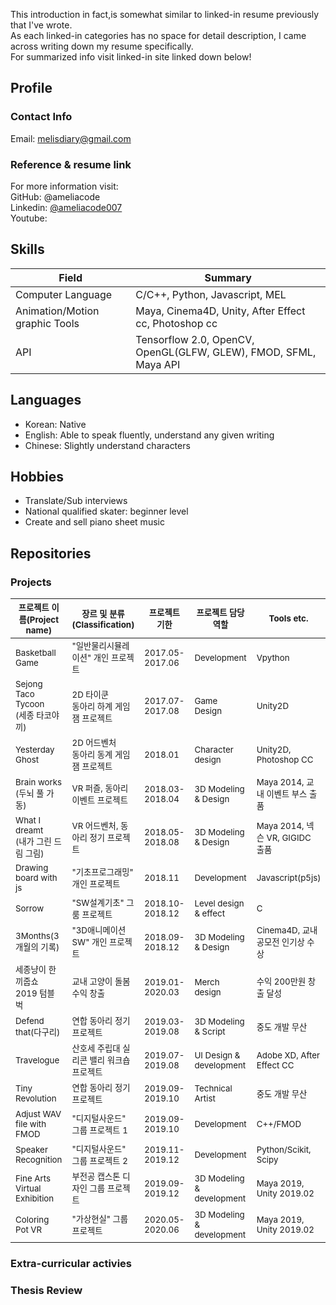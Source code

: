 This introduction in fact,is somewhat similar to linked-in resume previously that I've wrote.  
As each linked-in categories has no space for detail description, I came across writing down my resume specifically.  
For summarized info visit linked-in site linked down below!  

## Profile
### Contact Info
Email: melisdiary@gmail.com

### Reference & resume link
For more information visit:  
GitHub: @ameliacode  
Linkedin: [@ameliacode007](https://www.linkedin.com/in/ameliacode007/)  
Youtube: 

## Skills
|  Field  | Summary | 
|---|---|
| Computer Language |  C/C++,  Python,  Javascript, MEL  |
| Animation/Motion graphic Tools  | Maya, Cinema4D, Unity, After Effect cc, Photoshop cc | 
| API | Tensorflow 2.0, OpenCV, OpenGL(GLFW, GLEW), FMOD, SFML, Maya API  |
 

## Languages
* Korean: Native   
* English: Able to speak fluently, understand any given writing   
* Chinese: Slightly understand characters  


## Hobbies  
* Translate/Sub interviews  
* National qualified skater: beginner level
* Create and sell piano sheet music

## Repositories
### Projects

<table>
  <thead>
    <tr>
      <th><sub>프로젝트 이름(Project name)</sub></th><th><sub>장르 및 분류(Classification)</sub></th>
      <th><sub>프로젝트 기한</sub></th><th><sub>프로젝트 담당 역할</sub></th><th><sub>Tools etc.</sub></th>
    </tr>
  </thead>
   <tr>
      <td><sub>Basketball Game</sub></td>
      <td><sub>"일반물리시뮬레이션" 개인 프로젝트</sub></td>
      <td><sub> 2017.05-2017.06 </sub></td><td><sub>Development</sub></td><td><sub>Vpython</sub></td>
   </tr>
   <tr>
      <td><sub>Sejong Taco Tycoon<br>(세종 타코야끼)</sub></td>
      <td><sub>2D 타이쿤<br>동아리 하계 게임잼 프로젝트</sub></td>
      <td><sub> 2017.07-2017.08 </sub></td><td><sub>Game Design</sub></td><td><sub>Unity2D</sub></td>
   </tr>
   <tr>
      <td><sub>Yesterday Ghost</sub></td>
      <td><sub>2D 어드벤처<br>동아리 동계 게임잼 프로젝트</sub></td>
      <td><sub>2018.01</sub></td><td><sub>Character design</sub></td><td><sub>Unity2D, Photoshop CC</sub></td>
   </tr>
   <tr>
      <td><sub>Brain works<br>(두뇌 풀 가동)</sub></td>
      <td><sub>VR 퍼즐, 동아리 이벤트 프로젝트</sub></td>
      <td><sub>2018.03-2018.04</sub></td><td><sub>3D Modeling & Design</sub></td><td><sub>Maya 2014, 교내 이벤트 부스 출품</sub></td>
   </tr>
   <tr>
      <td><sub>What I dreamt<br>(내가 그린 드림 그림)</sub></td>
      <td><sub>VR 어드벤처, 동아리 정기 프로젝트</sub></td>
      <td><sub>2018.05-2018.08</sub></td><td><sub>3D Modeling & Design</sub></td><td><sub>Maya 2014, 넥슨 VR, GIGIDC 출품</sub></td>
   </tr>
   <tr>
      <td><sub>Drawing board with js</sub></td>
      <td><sub>"기초프로그래밍" 개인 프로젝트</sub></td>
      <td><sub>2018.11</sub></td><td><sub>Development</sub></td><td><sub>Javascript(p5js)</sub></td>
   </tr>
   <tr>
      <td><sub>Sorrow</sub></td>
      <td><sub>"SW설계기초" 그룸 프로젝트</sub></td>
      <td><sub>2018.10-2018.12</sub></td><td><sub>Level design & effect</sub></td><td><sub>C</sub></td>
   </tr> 
   <tr>
      <td><sub>3Months(3개월의 기록)</sub></td>
      <td><sub>"3D애니메이션SW" 개인 프로젝트</sub></td>
      <td><sub>2018.09-2018.12</sub></td><td><sub>3D Modeling & Design</sub></td><td><sub>Cinema4D, 교내 공모전 인기상 수상</sub></td>
   </tr>
   <tr>
      <td><sub>세종냥이 한끼줍쇼 2019 텀블벅</sub></td>
      <td><sub>교내 고양이 돌봄 수익 창출</sub></td>
      <td><sub>2019.01-2020.03</sub></td><td><sub>Merch design</sub></td><td><sub>수익 200만원 창출 달성</sub></td>
   </tr>
   <tr>
      <td><sub>Defend that(다구리)</sub></td>
      <td><sub>연합 동아리 정기 프로젝트</sub></td>
      <td><sub>2019.03-2019.08</sub></td><td><sub>3D Modeling & Script</sub></td><td><sub>중도 개발 무산</sub></td>
   </tr>
   <tr>
      <td><sub>Travelogue</sub></td>
      <td><sub>산호세 주립대 실리콘 밸리 워크숍 프로젝트</sub></td>
      <td><sub>2019.07-2019.08</sub></td><td><sub>UI Design & development</sub></td><td><sub>Adobe XD, After Effect CC</sub></td>
   </tr>
   <tr>
      <td><sub>Tiny Revolution</sub></td>
      <td><sub>연합 동아리 정기 프로젝트</sub></td>
      <td><sub>2019.09-2019.10</sub></td><td><sub>Technical Artist</sub></td><td><sub>중도 개발 무산</sub></td>
   </tr>
   <tr>
      <td><sub> Adjust WAV file with FMOD </sub></td>
      <td><sub>"디지털사운드" 그룹 프로젝트 1</sub></td>
      <td><sub>2019.09-2019.10</sub></td><td><sub>Development</sub></td><td><sub>C++/FMOD</sub></td>
   </tr>
   <tr>
      <td><sub> Speaker Recognition </sub></td>
      <td><sub> "디지털사운드" 그룹 프로젝트 2</sub></td>
      <td><sub>2019.11-2019.12</sub></td><td><sub>Development</sub></td><td><sub>Python/Scikit, Scipy</sub></td>
   </tr>
   <tr>
      <td><sub> Fine Arts Virtual Exhibition </sub></td>
      <td><sub>부전공 캡스톤 디자인 그룹 프로젝트</sub></td>
      <td><sub>2019.09-2019.12</sub></td><td><sub>3D Modeling & development</sub></td><td><sub>Maya 2019, Unity 2019.02 </sub></td>
   </tr>
    <tr>
      <td><sub> Coloring Pot VR </sub></td>
      <td><sub>"가상현실" 그룹 프로젝트</sub></td>
      <td><sub>2020.05-2020.06</sub></td><td><sub>3D Modeling & development</sub></td><td><sub>Maya 2019, Unity 2019.02 </sub></td>
   </tr>
  </tbody>
</table>


### Extra-curricular activies

### Thesis Review



